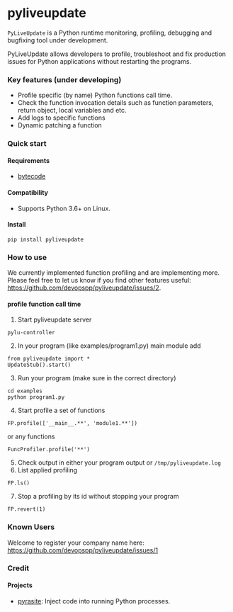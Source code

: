 # pyliveupdate
`PyLiveUpdate` is a Python runtime monitoring, profiling, debugging and bugfixing tool under development.

PyLiveUpdate allows developers to profile, troubleshoot and fix production issues for Python applications without restarting the programs.

### Key features (under developing)

* Profile specific (by name) Python functions call time.
* Check the function invocation details such as function parameters, return object, local variables and etc.
* Add logs to specific functions
* Dynamic patching a function

### Quick start

#### Requirements
* [bytecode](https://github.com/vstinner/bytecode)

#### Compatibility
* Supports Python 3.6+ on Linux. 

#### Install

```
pip install pyliveupdate
```

### How to use
We currently implemented function profiling and are implementing more.
Please feel free to let us know if you find other features useful: https://github.com/devopspp/pyliveupdate/issues/2.

#### profile function call time

1. Start pyliveupdate server
```
pylu-controller
```
2. In your program (like examples/program1.py) main module add 
```	
from pyliveupdate import *
UpdateStub().start()
```
3. Run your program (make sure in the correct directory)
```
cd examples
python program1.py
```
4. Start profile a set of functions
```
FP.profile(['__main__.**', 'module1.**'])
```
or
any functions
```
FuncProfiler.profile('**')
```
5. Check output in either your program output or `/tmp/pyliveupdate.log`
6. List applied profiling
```
FP.ls()
```
7. Stop a profiling by its id without stopping your program
```
FP.revert(1)
```

### Known Users
Welcome to register your company name here: https://github.com/devopspp/pyliveupdate/issues/1

### Credit
#### Projects
* [pyrasite](https://github.com/lmacken/pyrasite): Inject code into running Python processes.
